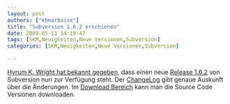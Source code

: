 ```yaml
---
layout: post
authors: ["khmarbaise"]
title: "Subversion 1.6.2 erschienen"
date: 2009-05-11 14:19:47
tags: [SKM,Neuigkeiten,Neue Versionen,Subversion]
categories: [SKM,Neuigkeiten,Neue Versionen,Subversion]

---
```

[Hyrum K. Wright hat bekannt gegeben](http://subversion.tigris.org/servlets/NewsItemView?newsItemID=2278), dass einen neue 
[Release 1.6.2](http://subversion.tigris.org/svn_1.6_releasenotes.html) von Subversion nun zur Verfügung steht. 
Der [ChangeLog](http://svn.collab.net/repos/svn/tags/1.6.2/CHANGES) gibt genaue Auskunft über die Änderungen. 
Im [Download Bereich](http://subversion.tigris.org/servlets/ProjectDocumentList?folderID=260&expandFolder=74) kann man die Source Code Versionen downloaden.
